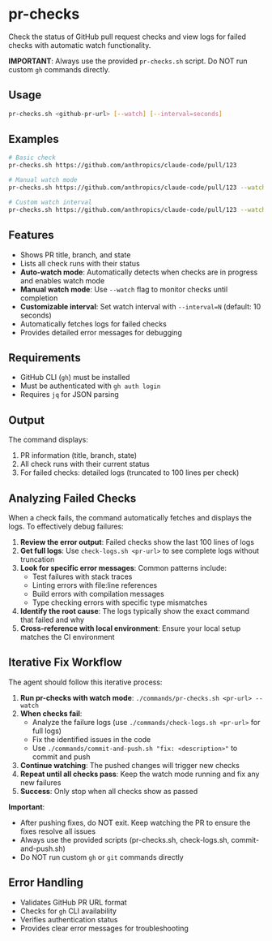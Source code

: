 # pr-checks

Check the status of GitHub pull request checks and view logs for failed checks with automatic watch functionality.

**IMPORTANT**: Always use the provided `pr-checks.sh` script. Do NOT run custom `gh` commands directly.

## Usage

```bash
pr-checks.sh <github-pr-url> [--watch] [--interval=seconds]
```

## Examples

```bash
# Basic check
pr-checks.sh https://github.com/anthropics/claude-code/pull/123

# Manual watch mode
pr-checks.sh https://github.com/anthropics/claude-code/pull/123 --watch

# Custom watch interval
pr-checks.sh https://github.com/anthropics/claude-code/pull/123 --watch --interval=30
```

## Features

- Shows PR title, branch, and state
- Lists all check runs with their status
- **Auto-watch mode**: Automatically detects when checks are in progress and enables watch mode
- **Manual watch mode**: Use `--watch` flag to monitor checks until completion
- **Customizable interval**: Set watch interval with `--interval=N` (default: 10 seconds)
- Automatically fetches logs for failed checks
- Provides detailed error messages for debugging

## Requirements

- GitHub CLI (`gh`) must be installed
- Must be authenticated with `gh auth login`
- Requires `jq` for JSON parsing

## Output

The command displays:
1. PR information (title, branch, state)
2. All check runs with their current status
3. For failed checks: detailed logs (truncated to 100 lines per check)

## Analyzing Failed Checks

When a check fails, the command automatically fetches and displays the logs. To effectively debug failures:

1. **Review the error output**: Failed checks show the last 100 lines of logs
2. **Get full logs**: Use `check-logs.sh <pr-url>` to see complete logs without truncation
3. **Look for specific error messages**: Common patterns include:
   - Test failures with stack traces
   - Linting errors with file:line references
   - Build errors with compilation messages
   - Type checking errors with specific type mismatches
4. **Identify the root cause**: The logs typically show the exact command that failed and why
5. **Cross-reference with local environment**: Ensure your local setup matches the CI environment

## Iterative Fix Workflow

The agent should follow this iterative process:

1. **Run pr-checks with watch mode**: `./commands/pr-checks.sh <pr-url> --watch`
2. **When checks fail**:
   - Analyze the failure logs (use `./commands/check-logs.sh <pr-url>` for full logs)
   - Fix the identified issues in the code
   - Use `./commands/commit-and-push.sh "fix: <description>"` to commit and push
3. **Continue watching**: The pushed changes will trigger new checks
4. **Repeat until all checks pass**: Keep the watch mode running and fix any new failures
5. **Success**: Only stop when all checks show as passed

**Important**: 
- After pushing fixes, do NOT exit. Keep watching the PR to ensure the fixes resolve all issues
- Always use the provided scripts (pr-checks.sh, check-logs.sh, commit-and-push.sh)
- Do NOT run custom `gh` or `git` commands directly

## Error Handling

- Validates GitHub PR URL format
- Checks for `gh` CLI availability
- Verifies authentication status
- Provides clear error messages for troubleshooting